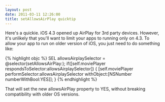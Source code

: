 ```yaml
---
layout: post
date: 2011-03-11 12:26:00 
title: setAllowsAirPlay quicktip
---
```


Here's a quickie. iOS 4.3 opened up AirPlay for 3rd party devices. However, it's unlikely that you'll want to limit your apps to running only on 4.3. To allow your app to run on older version of iOS, you just need to do something like:

{% highlight objc %}
SEL allowsAirplaySelector = @selector(setAllowsAirPlay:);
if([self.moviePlayer respondsToSelector:allowsAirplaySelector]) {
    [self.moviePlayer performSelector:allowsAirplaySelector 
        withObject:[NSNumber numberWithBool:YES]];
}
{% endhighlight %}

That will set the new allowsAirPlay property to YES, without breaking compatibility with older OS versions.
